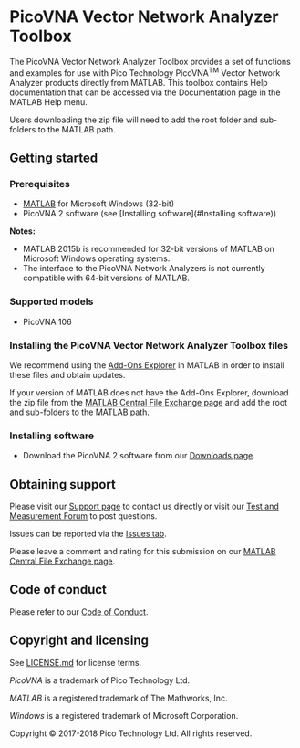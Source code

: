 # PicoVNA Vector Network Analyzer Toolbox

The PicoVNA Vector Network Analyzer Toolbox provides a set of functions and examples for use with Pico Technology PicoVNA<sup>TM</sup> Vector Network Analyzer products directly from MATLAB. 
This toolbox contains Help documentation that can be accessed via the Documentation page in the MATLAB Help menu.

Users downloading the zip file will need to add the root folder and sub-folders to the MATLAB path.

## Getting started

### Prerequisites

* [MATLAB](https://uk.mathworks.com/products/matlab.html) for Microsoft Windows (32-bit)
* PicoVNA 2 software (see [Installing software](#Installing software))

**Notes:**

* MATLAB 2015b is recommended for 32-bit versions of MATLAB on Microsoft Windows operating systems.
* The interface to the PicoVNA Network Analyzers is not currently compatible with 64-bit versions of MATLAB. 

### Supported models

* PicoVNA 106

### Installing the PicoVNA Vector Network Analyzer Toolbox files

We recommend using the [Add-Ons Explorer](https://uk.mathworks.com/help/matlab/matlab_env/get-add-ons.html) in MATLAB in order to install these files and obtain updates.

If your version of MATLAB does not have the Add-Ons Explorer, download the zip file from the [MATLAB Central File Exchange page]()
 and add the root and sub-folders to the MATLAB path.
 
### Installing software

* Download the PicoVNA 2 software from our [Downloads page](https://www.picotech.com/downloads).

## Obtaining support

Please visit our [Support page](https://www.picotech.com/tech-support) to contact us directly or visit our [Test and Measurement Forum](https://www.picotech.com/support/forum71.html) to post questions.

Issues can be reported via the [Issues tab](https://github.com/picotech/picosdk-matlab-picovna-vector-network-analyzer-toolbox/issues).

Please leave a comment and rating for this submission on our [MATLAB Central File Exchange page]().

## Code of conduct

Please refer to our [Code of Conduct](.github/CODE_OF_CONDUCT.md).

## Copyright and licensing

See [LICENSE.md](LICENSE.md) for license terms. 

*PicoVNA* is a trademark of Pico Technology Ltd. 

*MATLAB* is a registered trademark of The Mathworks, Inc.

*Windows* is a registered trademark of Microsoft Corporation. 

Copyright © 2017-2018 Pico Technology Ltd. All rights reserved.